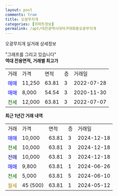 ```yaml
---
layout: post
comments: true
title: 오광무지개
categories: [아파트정보]
permalink: /apt/대전광역시대덕구대화동오광무지개
---
```


오광무지개 실거래 상세정보

<script type="text/javascript">
  google.charts.load('current', {'packages':['line', 'corechart']});
  google.charts.setOnLoadCallback(drawChart);

  function drawChart() {
    var data = new google.visualization.DataTable();
    data.addColumn('date', '거래일');
    data.addColumn('number', "매매");
    data.addColumn('number', "전세");
    data.addColumn('number', "전매");

    data.addRows([[new Date(Date.parse("2024-12-18")), 10000, null, null], [new Date(Date.parse("2024-12-18")), null, 10000, null], [new Date(Date.parse("2024-12-18")), null, null, 10000], [new Date(Date.parse("2024-06-26")), 9800, null, null], [new Date(Date.parse("2024-06-10")), null, 5000, null], [new Date(Date.parse("2024-05-12")), null, null, null]]);

    var options = {
      hAxis: {
        format: 'yyyy/MM/dd'
      },    
      lineWidth: 0,
      pointsVisible: true,    
      title: '최근 1년간 유형별 실거래가 분포',
      legend: { position: 'bottom' }
    };

    var formatter = new google.visualization.NumberFormat({pattern:'###,###'} );
    formatter.format(data, 1);
    formatter.format(data, 2);
    
    setTimeout(function() {
        var chart = new google.visualization.LineChart(document.getElementById('columnchart_material'));
        chart.draw(data, (options));
        document.getElementById('loading').style.display = 'none';
    }, 200);
  }
</script>


<div id="loading" style="z-index:20; display: block; margin-left: 0px">"그래프를 그리고 있습니다"</div>
<div id="columnchart_material" style="width: 95%; margin-left: 0px; display: block"></div>
<!-- contents start -->
<b>역대 전용면적, 거래별 최고가</b>
<table class="sortable">
    <tr>
      <td>거래</td>
      <td>가격</td>
      <td>면적</td>
      <td>층</td>
      <td>거래일</td>
    </tr>
        <tr>
          <td><a style="color: blue">매매</a></td>
          <td>11,250</td>
          <td>63.81</td>
          <td>3</td>
          <td>2022-07-28</td>
        </tr>            <tr>
          <td><a style="color: blue">매매</a></td>
          <td>8,000</td>
          <td>54.54</td>
          <td>3</td>
          <td>2020-11-30</td>
        </tr>        
        <tr>
              <td><a style="color: darkgreen">전세</a></td>
              <td>12,000</td>
              <td>63.81</td>
              <td>3</td>
              <td>2022-07-07</td>
            </tr>        
    
</table>

<b>최근 1년간 거래 내역</b>

<table class="sortable">
    <tr>
      <td>거래</td>
      <td>가격</td>
      <td>면적</td>
      <td>층</td>
      <td>거래일</td>
    </tr>
    <tr>
      <td><a style="color: blue">매매</a></td>
      <td>10,000</td>
      <td>63.81</td>
      <td>3</td>
      <td>2024-12-18</td>
    </tr>          <tr>
      <td><a style="color: darkgreen">전세</a></td>
      <td>10,000</td>
      <td>63.81</td>
      <td>3</td>
      <td>2024-12-18</td>
    </tr>          <tr>
      <td><a style="color: darkblue">전매</a></td>
      <td>10,000</td>
      <td>63.81</td>
      <td>3</td>
      <td>2024-12-18</td>
    </tr>          <tr>
      <td><a style="color: blue">매매</a></td>
      <td>9,800</td>
      <td>63.81</td>
      <td>1</td>
      <td>2024-06-26</td>
    </tr>          <tr>
      <td><a style="color: darkgreen">전세</a></td>
      <td>5,000</td>
      <td>63.81</td>
      <td>5</td>
      <td>2024-06-10</td>
    </tr>          <tr>
      <td><a style="color: darkgoldenrod">월세</a></td>
      <td>45 (500)</td>
      <td>63.81</td>
      <td>1</td>
      <td>2024-05-12</td>
    </tr>      </table>
<!-- contents end -->    

